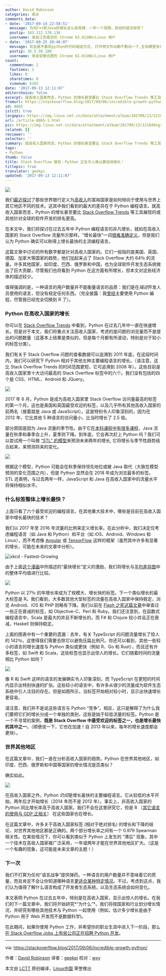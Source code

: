 ```yaml
---
author: David Robinson
categories: 观点
comments_data:
- date: '2017-09-14 22:58:51'
  message: 为何C++和Java的增长这么有规律，一年一个周期，其他的就没有呢？
  postip: 183.212.178.136
  username: 来自江苏南京的 Chrome 63.0|GNU/Linux 用户
- date: '2017-09-25 20:46:07'
  message: 实在是不喜欢python的代码缩进方式, 打开原文件动都不敢动一下,生怕哪里多缩进了一点
  postip: 36.5.50.189
  username: 来自安徽合肥的 Chrome 61.0|GNU/Linux 用户
count:
  commentnum: 2
  favtimes: 1
  likes: 0
  sharetimes: 0
  viewnum: 6103
date: '2017-09-13 12:11:07'
editorchoice: false
excerpt: 就高收入国家而言，Python 的增长甚至要比 Stack Overflow Trends 等工具展现的或其他针对全球的软件开发的排名更高。
fromurl: https://stackoverflow.blog/2017/09/06/incredible-growth-python/
id: 8865
islctt: true
largepic: https://img.linux.net.cn/data/attachment/album/201709/13/121049sgsq6s2tzt6sugow.jpg
url: /article-8865-1.html
pic: https://img.linux.net.cn/data/attachment/album/201709/13/121049sgsq6s2tzt6sugow.jpg.thumb.jpg
related: []
reviewer: ''
selector: ''
summary: 就高收入国家而言，Python 的增长甚至要比 Stack Overflow Trends 等工具展现的或其他针对全球的软件开发的排名更高。
tags:
- Python
thumb: false
title: Stack Overflow 报告：Python 正在令人难以置信地增长！
titlepic: true
translator: geekpi
updated: '2017-09-13 12:11:07'
---
```


![](/data/attachment/album/201709/13/121049sgsq6s2tzt6sugow.jpg)


我们[最近探讨](https://stackoverflow.blog/2017/08/29/tale-two-industries-programming-languages-differ-wealthy-developing-countries/?utm_source=so-owned&utm_medium=blog&utm_campaign=gen-blog&utm_content=blog-link&utm_term=incredible-growth-python)了那些世界银行定义为[高收入](https://en.wikipedia.org/wiki/World_Bank_high-income_economy)的富裕国家是如何倾向于使用与世界上其它地区不同的技术。这其中我们看到的最大的差异在于 Python 编程语言。就高收入国家而言，Python 的增长甚至要比 [Stack Overflow Trends](https://insights.stackoverflow.com/trends?tags=python%2Cjavascript%2Cjava%2Cc%23%2Cphp%2Cc%2B%2B&utm_source=so-owned&utm_medium=blog&utm_campaign=gen-blog&utm_content=blog-link&utm_term=incredible-growth-python) 等工具展现的或其他针对全球的软件开发的排名更高。


在本文中，我们将探讨在过去五年中 Python 编程语言的非凡增长，就如在高收入国家的 Stack Overflow 流量所示那样。“增长最快”一词[很难准确定义](https://xkcd.com/1102/)，但是我们认为 Python 确实可以称得上增长最快的主流编程语言。


这篇文章中讨论的所有数字都是针对高收入国家的。它们一般指的是美国、英国、德国、加拿大等国家的趋势，他们加起来占了 Stack Overflow 大约 64％ 的流量。许多其他国家，如印度、巴西、俄罗斯和中国，也为全球软件开发生态系统做出了巨大贡献，尽管我们也将看到 Python 在这方面有所增长，但本文对这些经济体的描述较少。


值得强调的是，一种语言的用户数量并不能衡量语言的品质：我们是在*描述*开发人员使用的语言，但没有规定任何东西。（完全披露：我[曾经](https://stackoverflow.com/search?tab=newest&q=user%3a712603%20%5bpython%5d)主要使用 Python 编程，尽管我已经完全切换到 R 了）。


### Python 在高收入国家的增长


你可以在 [Stack Overflow Trends](https://insights.stackoverflow.com/trends?tags=python%2Cjavascript%2Cjava%2Cc%23%2Cphp%2Cc%2B%2B&utm_source=so-owned&utm_medium=blog&utm_campaign=gen-blog&utm_content=blog-link&utm_term=incredible-growth-python) 中看到，Python 在过去几年中一直在快速增长。但是对于本文，我们将重点关注高收入国家，考虑的是问题的浏览量而不是提出的问题数量（这基本上结果是类似的，但是每个月都有所波动，特别是对于较小的标签分类）。


我们有关于 Stack Overflow 问题的查看数据可以追溯到 2011 年底，在这段时间内，我们可以研究下 Python 相对于其他五种主要编程语言的增长。（请注意，这比 Stack Overflow Trends 的时间范围更短，它可追溯到 2008 年）。这些目前是高收入国家里十大访问最高的 Stack Overflow 标签中的六个。我们没有包括的四个是 CSS、HTML、Android 和 JQuery。


![](/data/attachment/album/201709/13/121109kcjdmdj1biqid1cm.png)


2017 年 6 月，Python 是成为高收入国家里 Stack Overflow 访问量最高的标签的第一个月。这也是美国和英国最受欢迎的标签，以及几乎所有其他高收入国家的前两名（接着就是 Java 或 JavaScript）。这是特别令人印象深刻的，因为在 2012 年，它比其他 5 种语言的访问量小，比当时增长了 2.5 倍。


部分原因是因为 Java 流量的季节性。由于它[在本科课程中有很多课程](https://stackoverflow.blog/2017/02/15/how-do-students-use-stack-overflow/)，Java 流量在秋季和春季会上升，夏季则下降。到年底，它会再次赶上 Python 吗？我们可以尝试用一个叫做 [“STL” 的模型](http://otexts.org/fpp2/sec-6-stl.html)来预测未来两年的增长, 它将增长与季节性趋势结合起来，来预测将来的变化。


![](/data/attachment/album/201709/13/121110jfyy8xhi10syw5y1.png)


根据这个模型，Python 可能会在秋季保持领先地位或被 Java 取代（大致在模型预测的变化范围之内），但是 Python 显然会在 2018 年成为浏览最多的标签。STL 还表明，与过去两年一样，JavaScript 和 Java 在高收入国家中的流量水平将保持相似水平。


### 什么标签整体上增长最快？


上面只看了六个最受欢迎的编程语言。在其他重大技术中，哪些是目前在高收入国家中增长最快的技术？


我们以 2017 年至 2016 年流量的比例来定义增长率。在此分析中，我们决定仅考虑编程语言（如 Java 和 Python）和平台（如 iOS、Android、Windows 和 Linux），而不考虑像 [Angular](https://stackoverflow.com/questions/tagged/angular) 或 [TensorFlow](https://stackoverflow.com/questions/tagged/tensorflow) 这样的框架（虽然其中许多有显著的增长，可能在未来的文章中分析）。


![xkcd - Fastest-Growing ](/data/attachment/album/201709/13/121115q15lhnh21n1s7gs1.png)


由于上面[这个漫画](https://xkcd.com/1102/)中所描述的“最快增长”定义的激励，我们将增长与[平均差异图](https://en.wikipedia.org/wiki/Bland%E2%80%93Altman_plot)中的整体平均值进行比较。


![](/data/attachment/album/201709/13/121116ojjjcr7671iurcc7.png)


Python 以 27％ 的年增长率成为了规模大、增长快的标签。下一个类似增长的最大标签是 R。我们看到，大多数其他大型标签的流量在高收入国家中保持稳定，浏览 Android、iOS 和 PHP 则略有下降。我们以前在 [Flash 之死这篇文章](https://stackoverflow.blog/2017/08/01/flash-dead-technologies-might-next/?utm_source=so-owned&utm_medium=blog&utm_campaign=gen-blog&utm_content=blog-link&utm_term=incredible-growth-python)中审查过一些正在衰减的标签，如 Objective-C、Perl 和 Ruby。我们还注意到，在函数式编程语言中，Scala 是最大的并且不断增长的，而 F# 和 Clojure 较小并且正在衰减，Haskell 则保持稳定。


上面的图表中有一个重要的遗漏：去年，有关 TypeScript 的问题流量增长了惊人的 142％，这使得我们需要去除它以避免压扁比例尺。你还可以看到，其他一些较小的语言的增长速度与 Python 类似或更快（例如 R、Go 和 Rust），而且还有许多标签，如 Swift 和 Scala，这些标签也显示出惊人的增长。它们随着时间的流量相比 Python 如何？


![](/data/attachment/album/201709/13/121117jbzwnn7l3a23bwla.png)


像 R 和 Swift 这样的语言的发展确实令人印象深刻，而 TypeScript 在更短的时间内显示出特别快速的扩张。这些较小的语言中，有许多从很少的流量成为软件生态系统中引人注目的存在。但是如图所示，当标签开始相对较小时，显示出快速增长更容易。


请注意，我们并不是说这些语言与 Python “竞争”。相反，这只是解释了为什么我们要把它们的增长分成一个单独的类别，这些是始于较低流量的标签。Python 是一个不寻常的案例，**既是 Stack Overflow 中最受欢迎的标签之一，也是增长最快的其中之一**。（顺便说一下，它也在加速！自 2013 年以来，每年的增长速度都会更快）。


### 世界其他地区


在这篇文章中，我们一直在分析高收入国家的趋势。Python 在世界其他地区，如印度、巴西、俄罗斯和中国等国家的增长情况是否类似？


确实如此。


![](/data/attachment/album/201709/13/121118kn4js9gkmznk2zmc.png)


在高收入国家之外，Python *仍旧*是增长最快的主要编程语言。它从较低的水平开始，两年后才开始增长（2014 年而不是 2012 年）。事实上，非高收入国家的 Python 同比增长率高于高收入国家。我们不会在这里研究它，但是 R （[其它语言的使用与 GDP 正相关](https://stackoverflow.blog/2017/08/29/tale-two-industries-programming-languages-differ-wealthy-developing-countries/?utm_source=so-owned&utm_medium=blog&utm_campaign=gen-blog&utm_content=blog-link&utm_term=incredible-growth-python)） 在这些国家也在增长。


在这篇文章中，许多关于高收入国家标签 (相对于绝对排名) 的增长和下降的结论，对世界其他地区都是正确的。两个部分增长率之间有一个 0.979 Spearman 相关性。在某些情况下，你可以看到类似于 Python 上发生的 “滞后” 现象，其中一个技术在高收入国家被广泛采用，一年或两年才能在世界其他地区扩大。（这是一个有趣的现象，这可能是未来文章的主题！）


### 下一次


我们不打算为任何“语言战争”提供弹药。一种语言的用户数量并不意味着它的质量，而且肯定不会让你知道哪种语言[更适合某种特定情况](https://stackoverflow.blog/2011/08/16/gorilla-vs-shark/?utm_source=so-owned&utm_medium=blog&utm_campaign=gen-blog&utm_content=blog-link&utm_term=incredible-growth-python)。不过，考虑到这点，我们认为值得了解什么语言构成了开发者生态系统，以及生态系统会如何变化。


本文表明 Python 在过去五年中，特别是在高收入国家，显示出惊人的增长。在我们的下一篇文章中，我们将开始研究*“为什么”*。我们将按国家和行业划分增长情况，并研究有哪些其他技术与 Python 一起使用（例如，估计多少增长是由于 Python 用于 Web 开发而不是数据科学)。


在此期间，如果你使用 Python 工作，并希望你的职业生涯中进入下一阶段，那么[在 Stack Overflow Jobs 上有些公司正在招聘 Python 开发](https://stackoverflow.com/jobs/developer-jobs-using-python?utm_source=so-owned&utm_medium=blog&utm_campaign=gen-blog&utm_content=blog-link&utm_term=incredible-growth-python)。




---


via: <https://stackoverflow.blog/2017/09/06/incredible-growth-python/>


作者：[David Robinson](https://stackoverflow.blog/authors/drobinson/) 译者：[geekpi](https://github.com/geekpi) 校对：[wxy](https://github.com/wxy)


本文由 [LCTT](https://github.com/LCTT/TranslateProject) 原创编译，[Linux中国](https://linux.cn/) 荣誉推出